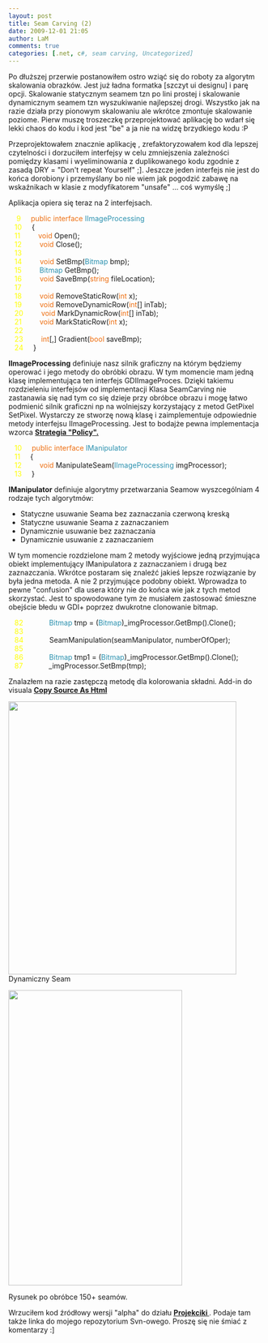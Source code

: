 ```yaml
---
layout: post
title: Seam Carving (2)
date: 2009-12-01 21:05
author: LaM
comments: true
categories: [.net, c#, seam carving, Uncategorized]
---
```

Po dłuższej przerwie postanowiłem ostro wziąć się do roboty za algorytm skalowania obrazków. Jest już ładna formatka [szczyt ui designu] i parę opcji. Skalowanie statycznym seamem tzn po lini prostej i skalowanie dynamicznym seamem tzn wyszukiwanie najlepszej drogi. Wszystko jak na razie działa przy pionowym skalowaniu ale wkrótce zmontuje skalowanie poziome. Pierw muszę troszeczkę przeprojektować aplikację bo wdarł się lekki chaos do kodu i kod jest "be" a ja nie na widzę brzydkiego kodu :P

Przeprojektowałem znacznie aplikację , zrefaktoryzowałem kod dla lepszej czytelności i dorzuciłem interfejsy w celu zmniejszenia zależności pomiędzy klasami i wyeliminowania z duplikowanego kodu zgodnie z zasadą DRY = "Don't repeat Yourself" ;]. Jeszcze jeden interfejs nie jest do końca dorobiony i przemyślany bo nie wiem jak pogodzić zabawę na wskaźnikach w klasie z modyfikatorem "unsafe" ... coś wymyślę ;]

Aplikacja opiera się teraz na 2 interfejsach.

<p style="margin:0;"><span style="color:yellow;">&nbsp;&nbsp;&nbsp;&nbsp;9</span>&nbsp;&nbsp;&nbsp;&nbsp; <span style="color:#ee6f11;">public</span> <span style="color:#ee6f11;">interface</span> <span style="color:#2b91af;">IImageProcessing</span></p>
<p style="margin:0;"><span style="color:yellow;">&nbsp;&nbsp;&nbsp;10</span>&nbsp;&nbsp;&nbsp;&nbsp; {</p>
<p style="margin:0;"><span style="color:yellow;">&nbsp;&nbsp;&nbsp;11</span>&nbsp;&nbsp;&nbsp;&nbsp; &nbsp;&nbsp;&nbsp; <span style="color:#ee6f11;">void</span> Open();</p>
<p style="margin:0;"><span style="color:yellow;">&nbsp;&nbsp;&nbsp;12</span>&nbsp;&nbsp;&nbsp;&nbsp; &nbsp;&nbsp;&nbsp; <span style="color:#ee6f11;">void</span> Close();</p>
<p style="margin:0;"><span style="color:yellow;">&nbsp;&nbsp;&nbsp;13</span>&nbsp;</p>
<p style="margin:0;"><span style="color:yellow;">&nbsp;&nbsp;&nbsp;14</span>&nbsp;&nbsp;&nbsp;&nbsp; &nbsp;&nbsp;&nbsp; <span style="color:#ee6f11;">void</span> SetBmp(<span style="color:#2b91af;">Bitmap</span> bmp);</p>
<p style="margin:0;"><span style="color:yellow;">&nbsp;&nbsp;&nbsp;15</span>&nbsp;&nbsp;&nbsp;&nbsp; &nbsp;&nbsp;&nbsp; <span style="color:#2b91af;">Bitmap</span> GetBmp();</p>
<p style="margin:0;"><span style="color:yellow;">&nbsp;&nbsp;&nbsp;16</span>&nbsp;&nbsp;&nbsp;&nbsp; &nbsp;&nbsp;&nbsp; <span style="color:#ee6f11;">void</span> SaveBmp(<span style="color:#ee6f11;">string</span> fileLocation);</p>
<p style="margin:0;"><span style="color:yellow;">&nbsp;&nbsp;&nbsp;17</span>&nbsp;</p>
<p style="margin:0;"><span style="color:yellow;">&nbsp;&nbsp;&nbsp;18</span>&nbsp;&nbsp;&nbsp;&nbsp; &nbsp;&nbsp;&nbsp; <span style="color:#ee6f11;">void</span> RemoveStaticRow(<span style="color:#ee6f11;">int</span> x);</p>
<p style="margin:0;"><span style="color:yellow;">&nbsp;&nbsp;&nbsp;19</span>&nbsp;&nbsp;&nbsp;&nbsp; &nbsp;&nbsp;&nbsp; <span style="color:#ee6f11;">void</span> RemoveDynamicRow(<span style="color:#ee6f11;">int</span>[] inTab);</p>
<p style="margin:0;"><span style="color:yellow;">&nbsp;&nbsp;&nbsp;20</span>&nbsp;&nbsp;&nbsp;&nbsp; &nbsp;&nbsp;&nbsp; <span style="color:#ee6f11;">void</span> MarkDynamicRow(<span style="color:#ee6f11;">int</span>[] inTab);</p>
<p style="margin:0;"><span style="color:yellow;">&nbsp;&nbsp;&nbsp;21</span>&nbsp;&nbsp;&nbsp;&nbsp; &nbsp;&nbsp;&nbsp; <span style="color:#ee6f11;">void</span> MarkStaticRow(<span style="color:#ee6f11;">int</span> x);</p>
<p style="margin:0;"><span style="color:yellow;">&nbsp;&nbsp;&nbsp;22</span>&nbsp;</p>
<p style="margin:0;"><span style="color:yellow;">&nbsp;&nbsp;&nbsp;23</span>&nbsp;&nbsp;&nbsp;&nbsp; &nbsp;&nbsp;&nbsp; <span style="color:#ee6f11;">int</span>[,] Gradient(<span style="color:#ee6f11;">bool</span> saveBmp);</p>
<p style="margin:0;"><span style="color:yellow;">&nbsp;&nbsp;&nbsp;24</span>&nbsp;&nbsp;&nbsp;&nbsp; }</p>

<strong>IImageProcessing</strong> definiuje nasz silnik graficzny na którym będziemy operować i jego metody do obróbki obrazu.
W tym momencie mam jedną klasę implementująca ten interfejs GDIImageProces. Dzięki takiemu rozdzieleniu interfejsów od implementacji Klasa SeamCarving nie zastanawia się nad tym co się dzieje przy obróbce obrazu i mogę łatwo podmienić silnik graficzni np na wolniejszy korzystający z metod GetPixel SetPixel. Wystarczy ze stworzę nową klasę i zaimplementuje odpowiednie metody interfejsu IImageProcessing. Jest to bodajże pewna implementacja wzorca <a href="http://en.wikipedia.org/wiki/Strategy_pattern"><strong>Strategia "Policy".</strong></a>

<p style="margin:0;"><span style="color:yellow;">&nbsp;&nbsp;&nbsp;10</span>&nbsp;&nbsp;&nbsp;&nbsp; <span style="color:#ee6f11;">public</span> <span style="color:#ee6f11;">interface</span> <span style="color:#2b91af;">IManipulator</span></p>
<p style="margin:0;"><span style="color:yellow;">&nbsp;&nbsp;&nbsp;11</span>&nbsp;&nbsp;&nbsp;&nbsp; {</p>
<p style="margin:0;"><span style="color:yellow;">&nbsp;&nbsp;&nbsp;12</span>&nbsp;&nbsp;&nbsp;&nbsp; &nbsp;&nbsp;&nbsp; <span style="color:#ee6f11;">void</span> ManipulateSeam(<span style="color:#2b91af;">IImageProcessing</span> imgProcessor);</p>
<p style="margin:0;"><span style="color:yellow;">&nbsp;&nbsp;&nbsp;13</span>&nbsp;&nbsp;&nbsp;&nbsp; }</p>




<strong>IManipulator</strong> definiuje algorytmy przetwarzania Seamow wyszcególniam 4 rodzaje tych algorytmów:
- Statyczne usuwanie Seama bez zaznaczania czerwoną kreską
- Statyczne usuwanie Seama z zaznaczaniem
- Dynamicznie usuwanie bez zaznaczania
- Dynamicznie usuwanie z zaznaczaniem

W tym momencie rozdzielone mam 2 metody wyjściowe jedną przyjmująca obiekt implementujący IManipulatora z zaznaczaniem i drugą bez zaznazczania. Wkrótce postaram się znaleźć jakieś lepsze rozwiązanie by była jedna metoda. A nie 2 przyjmujące podobny obiekt. Wprowadza to pewne "confusion" dla usera który nie do końca wie jak z tych metod skorzystać. Jest to spowodowane tym że musiałem zastosować śmieszne obejście błedu w GDI+ poprzez dwukrotne clonowanie bitmap.

<p style="margin:0;"><span style="color:yellow;">&nbsp;&nbsp;&nbsp;82</span>&nbsp;&nbsp;&nbsp;&nbsp; &nbsp;&nbsp;&nbsp; &nbsp;&nbsp;&nbsp; <span style="color:#2b91af;">Bitmap</span> tmp = (<span style="color:#2b91af;">Bitmap</span>)_imgProcessor.GetBmp().Clone();</p>
<p style="margin:0;"><span style="color:yellow;">&nbsp;&nbsp;&nbsp;83</span>&nbsp;</p>
<p style="margin:0;"><span style="color:yellow;">&nbsp;&nbsp;&nbsp;84</span>&nbsp;&nbsp;&nbsp;&nbsp; &nbsp;&nbsp;&nbsp; &nbsp;&nbsp;&nbsp; SeamManipulation(seamManipulator, numberOfOper);</p>
<p style="margin:0;"><span style="color:yellow;">&nbsp;&nbsp;&nbsp;85</span>&nbsp;</p>
<p style="margin:0;"><span style="color:yellow;">&nbsp;&nbsp;&nbsp;86</span>&nbsp;&nbsp;&nbsp;&nbsp; &nbsp;&nbsp;&nbsp; &nbsp;&nbsp;&nbsp; <span style="color:#2b91af;">Bitmap</span> tmp1 = (<span style="color:#2b91af;">Bitmap</span>)_imgProcessor.GetBmp().Clone();</p>
<p style="margin:0;"><span style="color:yellow;">&nbsp;&nbsp;&nbsp;87</span>&nbsp;&nbsp;&nbsp;&nbsp; &nbsp;&nbsp;&nbsp; &nbsp;&nbsp;&nbsp; _imgProcessor.SetBmp(tmp);</p>

Znalazłem na razie zastępczą metodę dla kolorowania składni. Add-in do visuala <strong><a href="http://copysourceashtml.codeplex.com">Copy Source As Html</strong></a>

<a href="http://lammichalfranc.files.wordpress.com/2009/12/dynamicseam.jpg"><img src="http://lammichalfranc.files.wordpress.com/2009/12/dynamicseam.jpg" alt="" title="dynamicSeam" width="450" height="539" class="aligncenter size-full wp-image-148" /></a>
Dynamiczny Seam

<a href="http://lammichalfranc.files.wordpress.com/2009/12/seamcarvingdynamic100.jpg"><img class="aligncenter size-full wp-image-147" title="seamcarvingdynamic100" src="http://lammichalfranc.files.wordpress.com/2009/12/seamcarvingdynamic100.jpg" alt="" width="343" height="583" /></a>

Rysunek po obróbce 150+ seamów.

Wrzuciłem kod źródłowy wersji "alpha" do działu <a href="http://lammichalfranc.wordpress.com/pliki/"><strong> Projekciki </strong></a>. Podaje tam także linka do mojego repozytorium Svn-owego. Proszę się nie śmiać z komentarzy :] 
